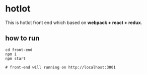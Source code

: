 # hotlot

This is hotlot front end which based on **webpack + react + redux**.

## how to run
```
cd front-end
npm i
npm start

# front-end will running on http://localhost:3001
```



